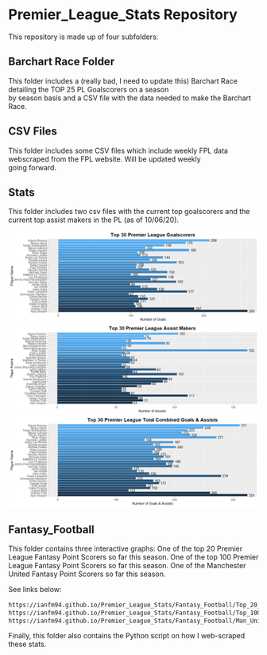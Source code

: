 # Premier_League_Stats Repository

This repository is made up of four subfolders:
 
 ## Barchart Race Folder ##
  This folder includes a (really bad, I need to update this) Barchart Race detailing the TOP 25 PL Goalscorers on a season  \
  by season basis and a CSV file with the data needed to make the Barchart Race.
 
 ## CSV Files ##
  This folder includes some CSV files which include weekly FPL data webscraped from the FPL website. Will be updated weekly \
  going forward.
  
 ## Stats ##
  This folder includes two csv files with the current top goalscorers and the current top assist makers in the PL (as of 10/06/20).
 
  ![Goals](https://github.com/Ianfm94/Premier_League_Stats/blob/master/Stats/Goals.png)
  ![Assists](https://github.com/Ianfm94/Premier_League_Stats/blob/master/Stats/Assists.png)
  ![G&A](https://github.com/Ianfm94/Premier_League_Stats/blob/master/Stats/Combined_G%26A.png)
  
 ## Fantasy_Football ##
  This folder contains three interactive graphs:
   One of the top 20 Premier League Fantasy Point Scorers so far this season.
   One of the top 100 Premier League Fantasy Point Scorers so far this season.
   One of the Manchester United Fantasy Point Scorers so far this season.
   
   See links below:
   
    https://ianfm94.github.io/Premier_League_Stats/Fantasy_Football/Top_20_Fantasy_PL_Pointscorers.html
    https://ianfm94.github.io/Premier_League_Stats/Fantasy_Football/Top_100_Fantasy_PL_Pointscorers.html 
    https://ianfm94.github.io/Premier_League_Stats/Fantasy_Football/Man_United_Fantasy_PL_Pointscorers.html
 
 Finally, this folder also contains the Python script on how I web-scraped these stats.
  
